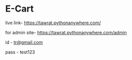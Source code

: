 # E-Cart

live link-
https://tawrat.pythonanywhere.com/

for admin site-
https://tawrat.pythonanywhere.com/admin

id - tr@gmail.com

pass - test123
